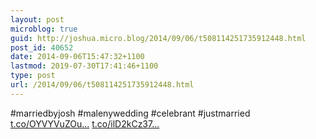```yaml
---
layout: post
microblog: true
guid: http://joshua.micro.blog/2014/09/06/t508114251735912448.html
post_id: 40652
date: 2014-09-06T15:47:32+1100
lastmod: 2019-07-30T17:41:46+1100
type: post
url: /2014/09/06/t508114251735912448.html
---
```

#marriedbyjosh #malenywedding #celebrant #justmarried [t.co/OYVYVuZOu...](http://t.co/OYVYVuZOuV) [t.co/ilD2kCz37...](http://t.co/ilD2kCz37e)
